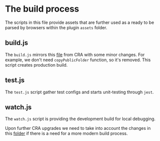 # The build process

The scripts in this file provide assets that are further used as a ready to be parsed by browsers within the plugin `assets` folder.

## build.js

The `build.js` mirrors this [file](https://github.com/facebook/create-react-app/blob/master/packages/react-scripts/scripts/build.js) from CRA with some minor changes. For example, we don't need `copyPublicFolder` function, so it's removed.
This script creates production build.

## test.js

The `test.js` script gather test configs and starts unit-testing through `jest`.

## watch.js

The `watch.js` script is providing the development build for local debugging.

Upon further CRA upgrades we need to take into account the changes in this [folder](https://github.com/facebook/create-react-app/tree/master/packages/react-scripts/scripts) if there is a need for a more modern build process.
